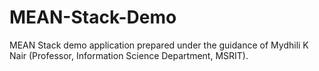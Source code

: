 # MEAN-Stack-Demo
MEAN Stack demo application prepared under the guidance of Mydhili K Nair (Professor, Information Science Department, MSRIT).
